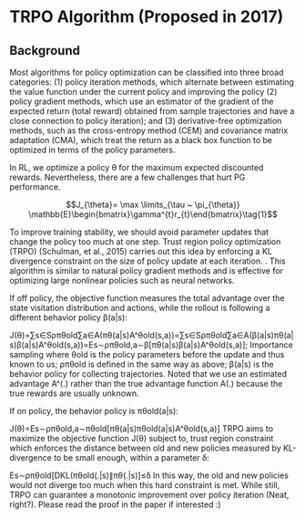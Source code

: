 # TRPO Algorithm (Proposed in 2017)

## Background

Most algorithms for policy optimization can be classified into three broad categories: (1) policy iteration methods, which alternate between estimating the value function under the current policy and improving the policy (2) policy gradient methods, which use an estimator of the gradient of the expected return (total reward) obtained from sample trajectories and have a close connection to policy iteration); and (3) derivative-free optimization methods, such as the cross-entropy method (CEM) and covariance matrix adaptation (CMA), which treat the return as a black box function to be optimized in terms of the policy parameters.

In RL, we optimize a policy θ for the maximum expected discounted rewards. Nevertheless, there are a few challenges that hurt PG performance. 

$$J_{\theta}= \max \limits_{\tau ~ \pi_{\theta}} \mathbb{E}\begin{bmatrix}\gamma^{t}r_{t}\end{bmatrix}\tag{1}$$

To improve training stability, we should avoid parameter updates that change the policy too much at one step. Trust region policy optimization (TRPO) (Schulman, et al., 2015) carries out this idea by enforcing a KL divergence constraint on the size of policy update at each iteration. . This algorithm is similar to natural policy gradient methods and is effective for optimizing large nonlinear policies such
as neural networks.

If off policy, the objective function measures the total advantage over the state visitation distribution and actions, while the rollout is following a different behavior policy β(a|s):

J(θ)=∑s∈Sρπθold∑a∈A(πθ(a|s)A^θold(s,a))=∑s∈Sρπθold∑a∈A(β(a|s)πθ(a|s)β(a|s)A^θold(s,a))=Es∼ρπθold,a∼β[πθ(a|s)β(a|s)A^θold(s,a)]; Importance sampling
where θold is the policy parameters before the update and thus known to us; ρπθold is defined in the same way as above; β(a|s) is the behavior policy for collecting trajectories. Noted that we use an estimated advantage A^(.) rather than the true advantage function A(.) because the true rewards are usually unknown.

If on policy, the behavior policy is πθold(a|s):

J(θ)=Es∼ρπθold,a∼πθold[πθ(a|s)πθold(a|s)A^θold(s,a)]
TRPO aims to maximize the objective function J(θ) subject to, trust region constraint which enforces the distance between old and new policies measured by KL-divergence to be small enough, within a parameter δ:

Es∼ρπθold[DKL(πθold(.|s)∥πθ(.|s)]≤δ
In this way, the old and new policies would not diverge too much when this hard constraint is met. While still, TRPO can guarantee a monotonic improvement over policy iteration (Neat, right?). Please read the proof in the paper if interested :)
